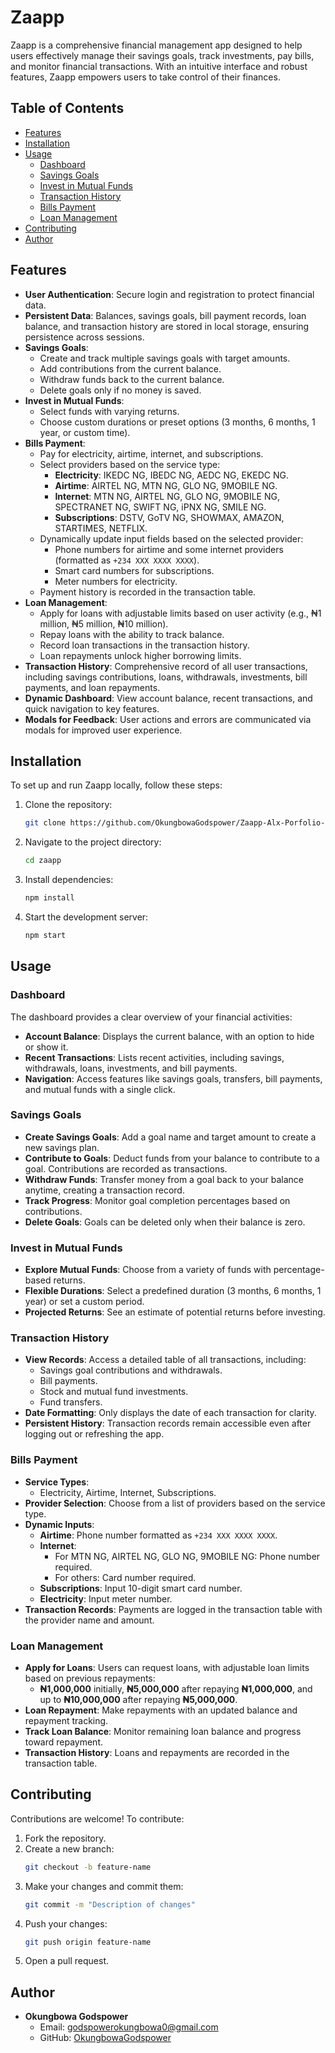 # Zaapp

Zaapp is a comprehensive financial management app designed to help users effectively manage their savings goals, track investments, pay bills, and monitor financial transactions. With an intuitive interface and robust features, Zaapp empowers users to take control of their finances.

## Table of Contents

- [Features](#features)
- [Installation](#installation)
- [Usage](#usage)
  - [Dashboard](#dashboard)
  - [Savings Goals](#savings-goals)
  - [Invest in Mutual Funds](#invest-in-mutual-funds)
  - [Transaction History](#transaction-history)
  - [Bills Payment](#bills-payment)
  - [Loan Management](#loan-management)
- [Contributing](#contributing)
- [Author](#author)

## Features

- **User Authentication**: Secure login and registration to protect financial data.
- **Persistent Data**: Balances, savings goals, bill payment records, loan balance, and transaction history are stored in local storage, ensuring persistence across sessions.
- **Savings Goals**:
  - Create and track multiple savings goals with target amounts.
  - Add contributions from the current balance.
  - Withdraw funds back to the current balance.
  - Delete goals only if no money is saved.
- **Invest in Mutual Funds**:
  - Select funds with varying returns.
  - Choose custom durations or preset options (3 months, 6 months, 1 year, or custom time).
- **Bills Payment**:
  - Pay for electricity, airtime, internet, and subscriptions.
  - Select providers based on the service type:
    - **Electricity**: IKEDC NG, IBEDC NG, AEDC NG, EKEDC NG.
    - **Airtime**: AIRTEL NG, MTN NG, GLO NG, 9MOBILE NG.
    - **Internet**: MTN NG, AIRTEL NG, GLO NG, 9MOBILE NG, SPECTRANET NG, SWIFT NG, iPNX NG, SMILE NG.
    - **Subscriptions**: DSTV, GoTV NG, SHOWMAX, AMAZON, STARTIMES, NETFLIX.
  - Dynamically update input fields based on the selected provider:
    - Phone numbers for airtime and some internet providers (formatted as `+234 XXX XXXX XXXX`).
    - Smart card numbers for subscriptions.
    - Meter numbers for electricity.
  - Payment history is recorded in the transaction table.
- **Loan Management**:
  - Apply for loans with adjustable limits based on user activity (e.g., ₦1 million, ₦5 million, ₦10 million).
  - Repay loans with the ability to track balance.
  - Record loan transactions in the transaction history.
  - Loan repayments unlock higher borrowing limits.
- **Transaction History**: Comprehensive record of all user transactions, including savings contributions, loans, withdrawals, investments, bill payments, and loan repayments.
- **Dynamic Dashboard**: View account balance, recent transactions, and quick navigation to key features.
- **Modals for Feedback**: User actions and errors are communicated via modals for improved user experience.

## Installation

To set up and run Zaapp locally, follow these steps:

1. Clone the repository:
   ```bash
   git clone https://github.com/OkungbowaGodspower/Zaapp-Alx-Porfolio-Project.git
   ```
2. Navigate to the project directory:
   ```bash
   cd zaapp
   ```
3. Install dependencies:
   ```bash
   npm install
   ```
4. Start the development server:
   ```bash
   npm start
   ```

## Usage

### Dashboard

The dashboard provides a clear overview of your financial activities:

- **Account Balance**: Displays the current balance, with an option to hide or show it.
- **Recent Transactions**: Lists recent activities, including savings, withdrawals, loans, investments, and bill payments.
- **Navigation**: Access features like savings goals, transfers, bill payments, and mutual funds with a single click.

### Savings Goals

- **Create Savings Goals**: Add a goal name and target amount to create a new savings plan.
- **Contribute to Goals**: Deduct funds from your balance to contribute to a goal. Contributions are recorded as transactions.
- **Withdraw Funds**: Transfer money from a goal back to your balance anytime, creating a transaction record.
- **Track Progress**: Monitor goal completion percentages based on contributions.
- **Delete Goals**: Goals can be deleted only when their balance is zero.

### Invest in Mutual Funds

- **Explore Mutual Funds**: Choose from a variety of funds with percentage-based returns.
- **Flexible Durations**: Select a predefined duration (3 months, 6 months, 1 year) or set a custom period.
- **Projected Returns**: See an estimate of potential returns before investing.

### Transaction History

- **View Records**: Access a detailed table of all transactions, including:
  - Savings goal contributions and withdrawals.
  - Bill payments.
  - Stock and mutual fund investments.
  - Fund transfers.
- **Date Formatting**: Only displays the date of each transaction for clarity.
- **Persistent History**: Transaction records remain accessible even after logging out or refreshing the app.

### Bills Payment

- **Service Types**:
  - Electricity, Airtime, Internet, Subscriptions.
- **Provider Selection**: Choose from a list of providers based on the service type.
- **Dynamic Inputs**:
  - **Airtime**: Phone number formatted as `+234 XXX XXXX XXXX`.
  - **Internet**:
    - For MTN NG, AIRTEL NG, GLO NG, 9MOBILE NG: Phone number required.
    - For others: Card number required.
  - **Subscriptions**: Input 10-digit smart card number.
  - **Electricity**: Input meter number.
- **Transaction Records**: Payments are logged in the transaction table with the provider name and amount.

### Loan Management

- **Apply for Loans**: Users can request loans, with adjustable loan limits based on previous repayments:
  - **₦1,000,000** initially, **₦5,000,000** after repaying **₦1,000,000**, and up to **₦10,000,000** after repaying **₦5,000,000**.
- **Loan Repayment**: Make repayments with an updated balance and repayment tracking.
- **Track Loan Balance**: Monitor remaining loan balance and progress toward repayment.
- **Transaction History**: Loans and repayments are recorded in the transaction table.

## Contributing

Contributions are welcome! To contribute:

1. Fork the repository.
2. Create a new branch:
   ```bash
   git checkout -b feature-name
   ```
3. Make your changes and commit them:
   ```bash
   git commit -m "Description of changes"
   ```
4. Push your changes:
   ```bash
   git push origin feature-name
   ```
5. Open a pull request.

## Author

- **Okungbowa Godspower**
  - Email: [godspowerokungbowa0@gmail.com](mailto:godspowerokungbowa0@gmail.com)
  - GitHub: [OkungbowaGodspower](https://github.com/OkungbowaGodspower)
